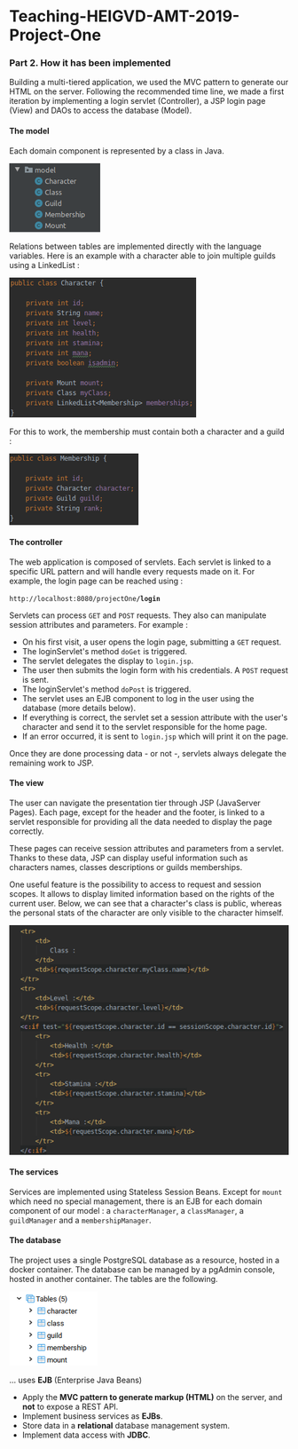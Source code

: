 # Teaching-HEIGVD-AMT-2019-Project-One

### Part 2. How it has been implemented

Building a multi-tiered application, we used the MVC pattern to generate our HTML on the server. Following the recommended time line, we made a first iteration by implementing a login servlet (Controller), a JSP login page (View) and DAOs to access the database (Model).

#### The model

Each domain component is represented by a class in Java.

![java_model](./img/model_java.png)

Relations between tables are implemented directly with the language variables. Here is an example with a character able to join multiple guilds using a LinkedList :

![character_model](./img/character_model.png)

For this to work, the membership must contain both a character and a guild :

![membership_model](./img/membership_model.png)

#### The controller

The web application is composed of servlets. Each servlet is linked to a specific URL pattern and will handle every requests made on it. For example, the login page can be reached using :

`http://localhost:8080/projectOne`**`/login`**

Servlets can process `GET` and `POST` requests. They also can manipulate session attributes and parameters. For example :

* On his first visit, a user opens the login page, submitting a `GET` request.
* The loginServlet's method `doGet` is triggered.
* The servlet delegates the display to `login.jsp`.
* The user then submits the login form with his credentials. A `POST` request is sent.
* The loginServlet's method `doPost` is triggered.
* The servlet uses an EJB component to log in the user using the database (more details below).
* If everything is correct, the servlet set a session attribute with the user's character and send it to the servlet responsible for the home page.
* If an error occurred, it is sent to `login.jsp` which will print it on the page.

Once they are done processing data - or not -, servlets always delegate the remaining work to JSP.

#### The view 

The user can navigate the presentation tier through JSP (JavaServer Pages). Each page, except for the header and the footer, is linked to a servlet responsible for providing all the data needed to display the page correctly.

These pages can receive session attributes and parameters from a servlet. Thanks to these data, JSP can display useful information such as characters names, classes descriptions or guilds memberships.

One useful feature is the possibility to access to request and session scopes. It allows to display limited information based on the rights of the current user. Below, we can see that a character's class is public, whereas the personal stats of the character are only visible to the character himself.

![jsp](./img/jsp.png)



#### The services

Services are implemented using Stateless Session Beans. Except for `mount` which need no special management, there is an EJB for each domain component of our model : a `characterManager`, a `classManager`, a  `guildManager` and a `membershipManager`.



#### The database

The project uses a single PostgreSQL database as a resource, hosted in a docker container. The database can be managed by a pgAdmin console, hosted in another container. The tables are the following.

![db_tables](./img/db_tables.png)

... uses **EJB** (Enterprise Java Beans) 

- Apply the **MVC pattern to generate markup (HTML)** on the server, and **not** to expose a REST API.
- Implement business services as **EJBs**.
- Store data in a **relational** database management system.
- Implement data access with **JDBC**.